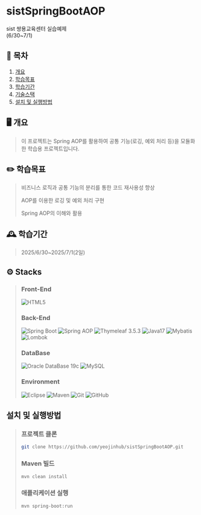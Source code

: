 # sistSpringBootAOP
sist 쌍용교육센터 실습예제
<br>
(6/30~7/1)

## 📌 목차
1. [개요](#-개요)
2. [학습목표](#-학습목표)
3. [학습기간](#-학습기간)
4. [기술스택](#-Stacks)
5. [설치 및 실행방법](#설치-및-실행방법)

## 🖥️ 개요
> 이 프로젝트는 Spring AOP를 활용하여 공통 기능(로깅, 예외 처리 등)을 모듈화한 학습용 프로젝트입니다.
> 

## ✏️ 학습목표
> 비즈니스 로직과 공통 기능의 분리를 통한 코드 재사용성 향상
> 
> AOP를 이용한 로깅 및 예외 처리 구현
>
> Spring AOP의 이해와 활용
> 

## 🕰️ 학습기간
> 2025/6/30~2025/7/1(2일)
>

## ⚙️ Stacks
> ### Front-End
> 
> ![HTML5](https://img.shields.io/badge/html5-%23E34F26.svg?style=for-the-badge&logo=html5&logoColor=white)
> 
> ### Back-End
>
> ![Spring Boot](https://img.shields.io/badge/Spring%20Boot-%236DB33F.svg?style=for-the-badge&logo=spring&logoColor=white)
> ![Spring AOP](https://img.shields.io/badge/Spring%20Boot-%236DB33F.svg?style=for-the-badge&logo=spring&logoColor=white)
> ![Thymeleaf 3.5.3](https://img.shields.io/badge/Thymeleaf%203.5.3-%23005C0F.svg?style=for-the-badge&logo=Thymeleaf&logoColor=white)
> ![Java17](https://img.shields.io/badge/java17-%23ED8B00.svg?style=for-the-badge&logo=openjdk&logoColor=white)
> ![Mybatis](https://img.shields.io/badge/Mybatis-FFFFFF?style=for-the-badge&logo=Mybatis&logoColor=#7D929E)
> ![Lombok](https://img.shields.io/badge/Lombok-%23CC0000.svg?style=for-the-badge&logo=ruby-on-rails&logoColor=white)
> 
> ### DataBase
> 
> ![Oracle DataBase 19c](https://img.shields.io/badge/Oracle%20DataBase%2019c-F80000?style=for-the-badge&logo=oracle&logoColor=white)
> ![MySQL](https://img.shields.io/badge/mysql-4479A1.svg?style=for-the-badge&logo=mysql&logoColor=white)
>
> ### Environment
> 
> ![Eclipse](https://img.shields.io/badge/Eclipse-FE7A16.svg?style=for-the-badge&logo=Eclipse&logoColor=white)
> ![Maven](https://img.shields.io/badge/Maven-C71A36.svg?style=for-the-badge&logo=apachemaven&logoColor=white)
> ![Git](https://img.shields.io/badge/git-%23F05033.svg?style=for-the-badge&logo=git&logoColor=white)
> ![GitHub](https://img.shields.io/badge/github-%23121011.svg?style=for-the-badge&logo=github&logoColor=white)
>

## 설치 및 실행방법
> ### 프로젝트 클론
> ```bash
> git clone https://github.com/yeojinhub/sistSpringBootAOP.git
> ```
> 
> ### Maven 빌드
> ```bash
> mvn clean install
> ```
> 
> ### 애플리케이션 실행
> ```bash
> mvn spring-boot:run
> ```
>

